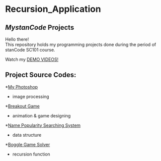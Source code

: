 # Recursion_Application

## *MystanCode* Projects
Hello there!\
This repository holds my programming projects done during the period of stanCode SC101 course.

Watch my [DEMO VIDEOS!](https://drive.google.com/drive/folders/1jqvdeKMXFZbKWbAqaXREqhxTX_Z7N5d1?usp=sharing)

## Project Source Codes:
*[My Photoshop](https://github.com/thebelleSabrina/MystanCodeProjects/tree/main/MystanCodeProjects/Photoshop)
* image processing

*[Breakout Game](https://github.com/thebelleSabrina/MystanCodeProjects/blob/main/MystanCodeProjects/Breakout_game/breakout.py)
* animation & game designing

*[Name Popularity Searching System](https://github.com/thebelleSabrina/MystanCodeProjects/blob/main/MystanCodeProjects/name_searching_system/babygraphics.py)
* data structure

*[Boggle Game Solver](https://github.com/thebelleSabrina/MystanCodeProjects/blob/main/MystanCodeProjects/boggle_game_solver/boggle.py)
* recursion function
